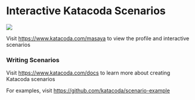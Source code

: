 # Interactive Katacoda Scenarios

[![](http://shields.katacoda.com/katacoda/masaya/count.svg)](https://www.katacoda.com/masaya "Get your profile on Katacoda.com")

Visit https://www.katacoda.com/masaya to view the profile and interactive scenarios

### Writing Scenarios
Visit https://www.katacoda.com/docs to learn more about creating Katacoda scenarios

For examples, visit https://github.com/katacoda/scenario-example
